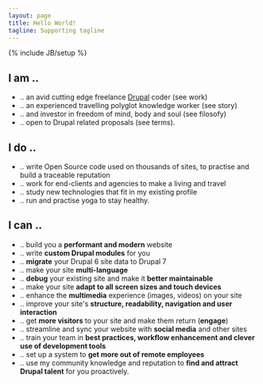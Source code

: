 ```yaml
---
layout: page
title: Hello World!
tagline: Supporting tagline
---
```

{% include JB/setup %}

## I am ..
- .. an avid cutting edge freelance [Drupal](https://www.drupal.org/ ) coder (see work)
- .. an experienced travelling polyglot knowledge worker (see story)
- .. and investor in freedom of mind, body and soul (see filosofy)
- .. open to Drupal related proposals (see terms).

## I do ..
- .. write Open Source code used on thousands of sites, to practise and build a traceable reputation
- .. work for end-clients and agencies to make a living and travel
- .. study new technologies that fit in my existing profile
- .. run and practise yoga to stay healthy.

## I can ..
- .. build you a **performant and modern** website
- .. write **custom Drupal modules** for you
- .. **migrate** your Drupal 6 site data to Drupal 7
- .. make your site **multi-language**
- .. **debug** your existing site and make it **better maintainable**
- .. make your site **adapt to all screen sizes and touch devices**
- .. enhance the **multimedia** experience (images, videos) on your site
- .. improve your site's **structure, readability, navigation and user interaction**
- .. get **more visitors** to your site and make them return (**engage**)
- .. streamline and sync your website with **social media** and other sites
- .. train your team in **best practices, workflow enhancement and clever use of development tools**
- .. set up a system to **get more out of remote employees**
- .. use my community knowledge and reputation to **find and attract Drupal talent** for you proactively.
